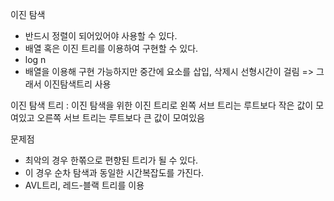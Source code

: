 이진 탐색

- 반드시 정렬이 되어있어야 사용할 수 있다.
- 배열 혹은 이진 트리를 이용하여 구현할 수 있다.
- log n
- 배열을 이용해 구현 가능하지만 중간에 요소를 삽입, 삭제시 선형시간이 걸림 => 그래서 이진탐색트리 사용

이진 탐색 트리 : 이진 탐색을 위한 이진 트리로 왼쪽 서브 트리는 루트보다 작은 값이 모여있고 오른쪽 서브 트리는 루트보다 큰 값이 모여있음

문제점

- 최악의 경우 한쪾으로 편향된 트리가 될 수 있다.
- 이 경우 순차 탐색과 동일한 시간복잡도를 가진다.
- AVL트리, 레드-블랙 트리를 이용
